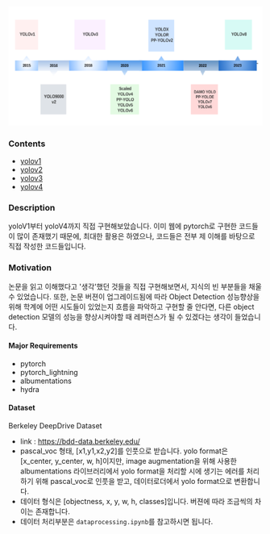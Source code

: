 ![img](img/yolo_timeline.png)  

### Contents
- [yolov1](YOLOv1/README.md)  
- [yolov2](YOLOv2/README.md)  
- [yolov3](YOLOv3/README.md)  
- [yolov4](YOLOv4/README.md)  

### Description
yoloV1부터 yoloV4까지 직접 구현해보았습니다. 이미 웹에 pytorch로 구현한 코드들이 많이 존재했기 때문에, 최대한 활용은 하였으나, 코드들은 전부 제 이해를 바탕으로 직접 작성한 코드들입니다.

### Motivation
논문을 읽고 이해했다고 '생각'했던 것들을 직접 구현해보면서, 지식의 빈 부분들을 채울 수 있었습니다. 또한, 논문 버젼이 업그레이드됨에 따라 Object Detection 성능향상을 위해 학계에 어떤 시도들이 있었는지 흐름을 파악하고 구현할 줄 안다면, 다른 object detection 모델의 성능을 향상시켜야할 때 레퍼런스가 될 수 있겠다는 생각이 들었습니다.   


#### Major Requirements
- pytorch
- pytorch_lightning
- albumentations
- hydra  

#### Dataset
Berkeley DeepDrive Dataset  
- link : https://bdd-data.berkeley.edu/  
- pascal_voc 형태, [x1,y1,x2,y2]를 인풋으로 받습니다. yolo format은 [x_center, y_center, w, h]이지만, image augmentation을 위해 사용한 albumentations 라이브러리에서 yolo format을 처리할 시에 생기는 에러를 처리하기 위해 pascal_voc로 인풋을 받고, 데이터로더에서 yolo format으로 변환합니다.
- 데이터 형식은 [objectness, x, y, w, h, classes]입니다. 버젼에 따라 조금씩의 차이는 존재합니다.
- 데이터 처리부분은 `dataprocessing.ipynb`를 참고하시면 됩니다. 


